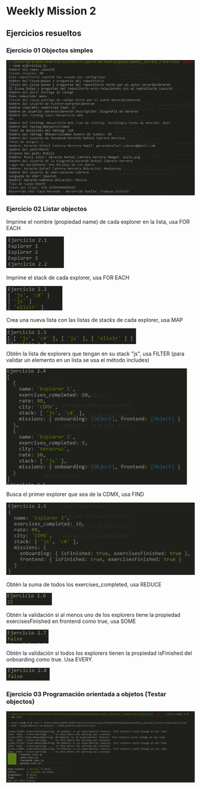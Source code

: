# Weekly Mission 2

## Ejercicios resueltos

### Ejercicio 01 Objectos simples

![ejercicio1-respuesta](../img/semana2/ejercicio1-respuesta.png)

### Ejercicio 02 Listar objectos

Imprime el nombre (propiedad name) de cada explorer en la lista, usa FOR EACH

![ejercicio2-parte-2-1](../img/semana2/ejercicio2-parte-2-1.png)

Imprime el stack de cada explorer, usa FOR EACH

![ejercicio2-parte-2-2](../img/semana2/ejercicio2-parte-2-2.png)

Crea una nueva lista con las listas de stacks de cada explorer, usa MAP

![ejercicio2-parte-2-3](../img/semana2/ejercicio2-parte-2-3.png)

Obtén la lista de explorers que tengan en su stack "js", usa FILTER (para validar un elemento en un lista se usa el método includes)

![ejercicio2-parte-2-4](../img/semana2/ejercicio2-parte-2-4.png)

Busca el primer explorer que sea de la CDMX, usa FIND

![ejercicio2-parte-2-5](../img/semana2/ejercicio2-parte-2-5.png)

Obtén la suma de todos los exercises_completed, usa REDUCE

![ejercicio2-parte-2-6](../img/semana2/ejercicio2-parte-2-6.png)

Obtén la validación si al menos uno de los explorers tiene la propiedad exercisesFinished en frontend como true, usa SOME

![ejercicio2-parte-2-7](../img/semana2/ejercicio2-parte-2-7.png)

Obtén la validación si todos los explorers tienen la propiedad isFinished del onboarding como true. Usa EVERY.

![ejercicio2-parte-2-8](../img/semana2/ejercicio2-parte-2-8.png)


### Ejercicio 03 Programación orientada a objetos (Testar objectos)

![ejercicio3-respuesta](../img/semana2/ejercicio3-respuesta.png)
